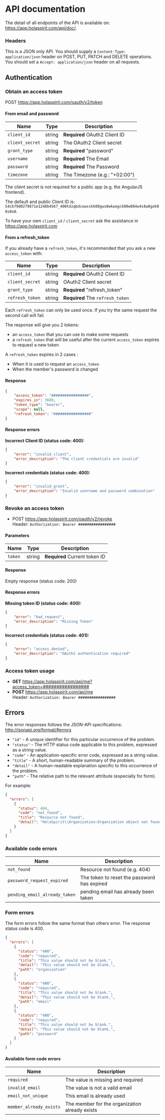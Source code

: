 API documentation
=================

The detail of all endpoints of the API is available on: <https://app.holaspirit.com/api/doc/>.

### Headers

This is a JSON only API. You should supply a `Content-Type: application/json`
header on POST, PUT, PATCH and DELETE operations. You should set a `Accept: application/json`
header on all requests.

Authentication
--------------

### Obtain an access token

POST <https://app.holaspirit.com/oauth/v2/token>

#### From email and password

| Name            | Type   | Description                                   |
| --------------- | ------ | --------------------------------------------- |
| `client_id`     | string | **Required** OAuth2 Client ID                 |
| `client_secret` | string | The OAuth2 Client secret                      |
| `grant_type`    | string | **Required** "password"                       |
| `username`      | string | **Required** The Email                        |
| `password`      | string | **Required** The Password                     |
| `timezone`      | string | The Timezone (e.g.: "+02:00")                 |

The client secret is not required for a public app (e.g. the AngularJS frontend).

The default and public Client ID is:
`54cb79d0279871e1248b4567_400tdzqbdcowsskk08gws0wkwogck00w084w4s8w8gok08s0o8`.

To have your own `client_id` / `client_secret` ask the assistance in <https://app.holaspirit.com>

#### From a refresh_token

If you already have a `refresh_token`, it's recommended that you ask a new `access_token` with:

| Name            | Type   | Description                                   |
| --------------- | ------ | --------------------------------------------- |
| `client_id`     | string | **Required** OAuth2 Client ID                 |
| `client_secret` | string | OAuth2 Client secret                          |
| `grant_type`    | string | **Required** "refresh_token"                  |
| `refresh_token` | string | **Required** The `refresh_token`              |

Each `refresh_token` can only be used once. If you try the same request the second call will fail.

The response will give you 2 tokens:

* an `access_token` that you can use to make some requests
* a `refresh_token` that will be useful after the current `access_token` expires to request a new token

A `refresh_token` expires in 2 cases :

* When it is used to request an `access_token`
* When the member's password is changed

#### Response

```json
{
    "access_token": "#################",
    "expires_in": 3600,
    "token_type": "bearer",
    "scope": null,
    "refresh_token": "#################"
}
```

#### Response errors

**Incorrect Client ID (status code: 400):**

```json
{
    "error": "invalid_client",
    "error_description": "The client credentials are invalid"
}
```

**Incorrect credentials (status code: 400):**

```json
{
    "error": "invalid_grant",
    "error_description": "Invalid username and password combination"
}
```

### Revoke an access token

* POST <https://app.holaspirit.com/oauth/v2/revoke><br>
  Header: `Authorization: Bearer #################`

#### Parameters

| Name    | Type   | Description                               |
| ------- | ------ | ----------------------------------------- |
| `token` | string | **Required** Current token ID             |

#### Response

Empty response (status code: 200)

#### Response errors

**Missing token ID (status code: 400):**

```json
{
    "error": "bad_request",
    "error_description": "Missing Token"
}
```

**Incorrect credentials (status code: 401):**

```json
{
    "error": "access_denied",
    "error_description": "OAuth2 authentication required"
}
```

### Access token usage

* **GET** <https://app.holaspirit.com/api/me?access_token=#################>
* **POST** <https://app.holaspirit.com/api/me><br>
  Header: `Authorization: Bearer #################`

Errors
------

The error responses follows the JSON-API specifications:
<http://jsonapi.org/format/#errors>

* `"id"` - A unique identifier for this particular occurrence of the problem.
* `"status"` - The HTTP status code applicable to this problem, expressed as a string value.
* `"code"` - An application-specific error code, expressed as a string value.
* `"title"` - A short, human-readable summary of the problem.
* `"detail"` - A human-readable explanation specific to this occurrence of the problem.
* `"path"` - The relative path to the relevant attribute (especially for form).

For example:

```json
{
  "errors": [
    {
      "status": 404,
      "code": "not_found",
      "title": "Resource not found",
      "detail": "HolaSpirit\\Organization:Organization object not found."
    }
  ]
}
```

### Available code errors

| Name                          | Description                                  |
| ----------------------------- | -------------------------------------------- |
| `not_found`                   | Resource not found (e.g. 404)                |
| `password_request_expired`    | The token to reset the password has expired  |
| `pending_email_already_taken` | pending email has already been taken         |

### Form errors

The form errors follow the same format than others error.
The response status code is 400.

```json
{
  "errors": [
    {
      "status": "400",
      "code": "required",
      "title": "This value should not be blank.",
      "detail": "This value should not be blank.",
      "path": "organization"
    },
    {
      "status": "400",
      "code": "required",
      "title": "This value should not be blank.",
      "detail": "This value should not be blank.",
      "path": "email"
    },
    {
      "status": "400",
      "code": "required",
      "title": "This value should not be blank.",
      "detail": "This value should not be blank.",
      "path": "password"
    }
  ]
}
```

#### Available form code errors

| Name                    | Description                                    |
| ----------------------- | ---------------------------------------------- |
| `required`              | The value is missing and required              |
| `invalid_email`         | The value is not a valid email                 |
| `email_not_unique`      | This email is already used                     |
| `member_already_exists` | The member for the organization already exists |
